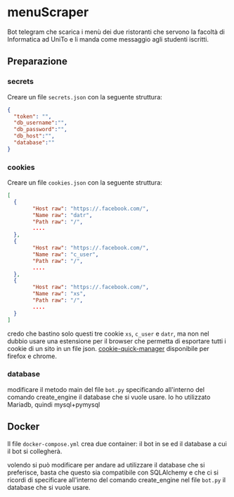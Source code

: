 # menuScraper
Bot telegram che scarica i menù dei due ristoranti che servono la facoltà di Informatica ad UniTo e li manda come messaggio agli studenti iscritti.

## Preparazione

### secrets
Creare un file `secrets.json` con la seguente struttura:
```json
{
  "token": "",
  "db_username":"",
  "db_password":"",
  "db_host":"",
  "database":""
}
```
### cookies
Creare un file `cookies.json` con la seguente struttura:
```json
[
  {
        "Host raw": "https://.facebook.com/",
        "Name raw": "datr",
        "Path raw": "/",
        ....
  },
  {
        "Host raw": "https://.facebook.com/",
        "Name raw": "c_user",
        "Path raw": "/",
        ....
  },
  {
        "Host raw": "https://.facebook.com/",
        "Name raw": "xs",
        "Path raw": "/",
        ....
  }
]
```
credo che bastino solo questi tre cookie `xs`, `c_user` e `datr`, ma non nel dubbio usare una estensione per il browser che permetta di esportare tutti i cookie di un sito in un file json.
[cookie-quick-manager](https://github.com/ysard/cookie-quick-manager) disponibile per firefox e chrome.

### database
modificare il metodo main del file `bot.py` specificando all'interno del comando create_engine il database che si vuole usare. 
Io ho utilizzato Mariadb, quindi mysql+pymysql

## Docker 
Il file `docker-compose.yml` crea due container: il bot in se ed il database a cui il bot si collegherà.

volendo si può modificare per andare ad utilizzare il database che si preferisce, basta che questo sia compatibile con SQLAlchemy e che ci si ricordi di specificare all'interno del comando create_engine nel file `bot.py` il database che si vuole usare.
